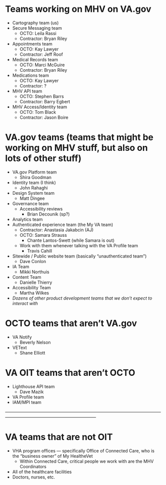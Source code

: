 # Teams working on MHV on VA.gov
- Cartography team (us)
- Secure Messaging team
  - OCTO: Leila Rassi
  - Contractor: Bryan Riley
- Appointments team
  - OCTO: Kay Lawyer
  - Contractor: Jeff Roof
- Medical Records team
  - OCTO: Marci McGuire
  - Contractor: Bryan Riley
- Medications team
  - OCTO: Kay Lawyer
  - Contractor: ?
- MHV API team
  - OCTO: Stephen Barrs
  - Contractor: Barry Egbert
- MHV Access/Identity team
  - OCTO: Tom Black
  - Contractor: Jason Boire

# VA.gov teams (teams that might be working on MHV stuff, but also on lots of other stuff)
- VA.gov Platform team
  - Shira Goodman
- Identity team (I think)
  - John Rahaghi
- Design System team
  - Matt Dingee
- Governance team
  - Accessibility reviews
    - Brian Decounik (sp?)
- Analytics team
- Authenticated experience team (the My VA team)
  - Contractor: Anastasia Jakabcin (AJ)
  - OCTO: Samara Strauss
    - Chante Lantos-Swett (while Samara is out)
  - Work with them whenever talking with the VA Profile team
    - Travis Cahill
- Sitewide / Public website team (basically “unauthenticated team”)
  - Dave Conlon
- IA Team
  - Mikki Northuis
- Content Team
  - Danielle Thierry
- Accessibility Team
  - Martha Wilkes
- _Dozens of other product development teams that we don’t expect to interact with_

# OCTO teams that aren’t VA.gov
- VA Notify
  - Beverly Nelson
- VEText
  - Shane Elliott

# VA OIT teams that aren’t OCTO
- Lighthouse API team
  - Dave Mazik
- VA Profile team
- IAM/MPI team

—————————————————————————————————————————————————————————

# VA teams that are not OIT
- VHA program offices — specifically Office of Connected Care, who is the “business owner” of My HealtheVet
  - Within Connected Care, critical people we work with are the MHV Coordinators
- All of the healthcare facilities
- Doctors, nurses, etc.
